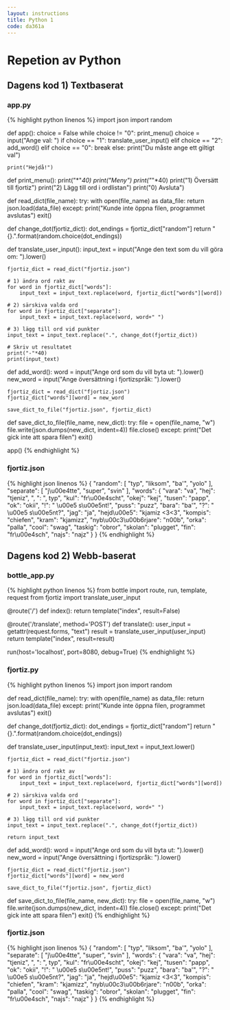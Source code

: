 ```yaml
---
layout: instructions
title: Python 1
code: da361a
---
```


# Repetion av Python

## Dagens kod 1) Textbaserat

### app.py

{% highlight python linenos %}
import json
import random

def app():
    choice = False
    while choice != "0":
        print_menu()
        choice = input("Ange val: ")
        if choice == "1":
            translate_user_input()
        elif choice == "2":
            add_word()
        elif choice == "0":
            break
        else:
            print("Du måste ange ett giltigt val")
            
    print("Hejdå!")

def print_menu():
    print("*"*40)
    print("Meny")
    print("*"*40)
    print("1) Översätt till fjortiz")
    print("2) Lägg till ord i ordlistan")
    print("0) Avsluta")

def read_dict(file_name):
    try:
        with open(file_name) as data_file:
            return json.load(data_file)
    except:
        print("Kunde inte öppna filen, programmet avslutas")
        exit()

def change_dot(fjortiz_dict):
    dot_endings = fjortiz_dict["random"]
    return " {}.".format(random.choice(dot_endings))
    

def translate_user_input():
    input_text = input("Ange den text som du vill göra om: ").lower()

    fjortiz_dict = read_dict("fjortiz.json")
    
    # 1) ändra ord rakt av
    for word in fjortiz_dict["words"]:
        input_text = input_text.replace(word, fjortiz_dict["words"][word])

    # 2) särskiva valda ord
    for word in fjortiz_dict["separate"]:
        input_text = input_text.replace(word, word+" ")

    # 3) lägg till ord vid punkter
    input_text = input_text.replace(".", change_dot(fjortiz_dict))

    # Skriv ut resultatet
    print("-"*40)
    print(input_text)

def add_word():
    word = input("Ange ord som du vill byta ut: ").lower()
    new_word = input("Ange översättning i fjortizspråk: ").lower()

    fjortiz_dict = read_dict("fjortiz.json")
    fjortiz_dict["words"][word] = new_word

    save_dict_to_file("fjortiz.json", fjortiz_dict)

def save_dict_to_file(file_name, new_dict):
    try:
        file = open(file_name, "w")
        file.write(json.dumps(new_dict, indent=4))
        file.close()
    except:
        print("Det gick inte att spara filen")
        exit()

app()
{% endhighlight %}

### fjortiz.json

{% highlight json linenos %}
{
    "random": [
        "typ",
        "liksom",
        "ba'",
        "yolo"
    ],
    "separate": [
        "j\u00e4tte",
        "super",
        "svin"
    ],
    "words": {
        "vara": "va",
        "hej": "tjeniz",
        ", ": ", typ",
        "kul": "fr\u00e4scht",
        "okej": "kej",
        "tusen": "papp",
        "ok": "okii",
        "!": " \u00e5 s\u00e5nt!",
        "puss": "puzz",
        "bara": "ba'",
        "?": " \u00e5 s\u00e5nt?",
        "jag": "ja",
        "hejd\u00e5": "kjamiz <3<3",
        "kompis": "chiefen",
        "kram": "kjamizz",
        "nyb\u00c3\u00b6rjare": "n00b",
        "orka": "palla",
        "cool": "swag",
        "taskig": "obror",
        "skolan": "plugget",
        "fin": "fr\u00e4sch",
        "najs": "najz"
    }
}
{% endhighlight %}

## Dagens kod 2) Webb-baserat

### bottle_app.py

{% highlight python linenos %}
from bottle import route, run, template, request
from fjortiz import translate_user_input

@route('/')
def index():
    return template("index", result=False)

@route('/translate', method='POST')
def translate():
    user_input = getattr(request.forms, "text")
    result = translate_user_input(user_input)
    return template("index", result=result)

run(host='localhost', port=8080, debug=True)
{% endhighlight %}

### fjortiz.py
{% highlight python linenos %}
import json
import random

def read_dict(file_name):
    try:
        with open(file_name) as data_file:
            return json.load(data_file)
    except:
        print("Kunde inte öppna filen, programmet avslutas")
        exit()

def change_dot(fjortiz_dict):
    dot_endings = fjortiz_dict["random"]
    return " {}.".format(random.choice(dot_endings))
    

def translate_user_input(input_text):
    input_text = input_text.lower()

    fjortiz_dict = read_dict("fjortiz.json")
    
    # 1) ändra ord rakt av
    for word in fjortiz_dict["words"]:
        input_text = input_text.replace(word, fjortiz_dict["words"][word])

    # 2) särskiva valda ord
    for word in fjortiz_dict["separate"]:
        input_text = input_text.replace(word, word+" ")

    # 3) lägg till ord vid punkter
    input_text = input_text.replace(".", change_dot(fjortiz_dict))

    return input_text

def add_word():
    word = input("Ange ord som du vill byta ut: ").lower()
    new_word = input("Ange översättning i fjortizspråk: ").lower()

    fjortiz_dict = read_dict("fjortiz.json")
    fjortiz_dict["words"][word] = new_word

    save_dict_to_file("fjortiz.json", fjortiz_dict)

def save_dict_to_file(file_name, new_dict):
    try:
        file = open(file_name, "w")
        file.write(json.dumps(new_dict, indent=4))
        file.close()
    except:
        print("Det gick inte att spara filen")
        exit()
{% endhighlight %}

### fjortiz.json

{% highlight json linenos %}
{
    "random": [
        "typ",
        "liksom",
        "ba'",
        "yolo"
    ],
    "separate": [
        "j\u00e4tte",
        "super",
        "svin"
    ],
    "words": {
        "vara": "va",
        "hej": "tjeniz",
        ", ": ", typ",
        "kul": "fr\u00e4scht",
        "okej": "kej",
        "tusen": "papp",
        "ok": "okii",
        "!": " \u00e5 s\u00e5nt!",
        "puss": "puzz",
        "bara": "ba'",
        "?": " \u00e5 s\u00e5nt?",
        "jag": "ja",
        "hejd\u00e5": "kjamiz <3<3",
        "kompis": "chiefen",
        "kram": "kjamizz",
        "nyb\u00c3\u00b6rjare": "n00b",
        "orka": "palla",
        "cool": "swag",
        "taskig": "obror",
        "skolan": "plugget",
        "fin": "fr\u00e4sch",
        "najs": "najz"
    }
}
{% endhighlight %}